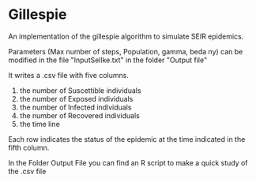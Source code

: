 # Gillespie
An implementation of the gillespie algorithm to simulate SEIR epidemics.

Parameters (Max number of steps, Population, gamma, beda ny) can be modified in the file "InputSellke.txt" in the folder "Output file"

It writes a .csv file with five columns.

1. the number of Suscettible individuals
2. the number of Exposed individuals
3. the number of Infected individuals
4. the number of Recovered individuals
5. the time line

Each row indicates the status of the epidemic at the time indicated in the fifth column.

In the Folder Output File you can find an R script to make a quick study of the .csv file 